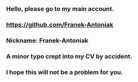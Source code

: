 ### Hello, please go to my main account.
### https://github.com/Franek-Antoniak
### Nickname: Franek-Antoniak
### A minor typo crept into my CV by accident.
### I hope this will not be a problem for you.
